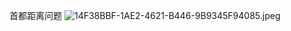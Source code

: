 首都距离问题
![14F38BBF-1AE2-4621-B446-9B9345F94085.jpeg](https://pic.zaqbest.com/i/2022/04/30/626d3360f3ba4.jpeg)